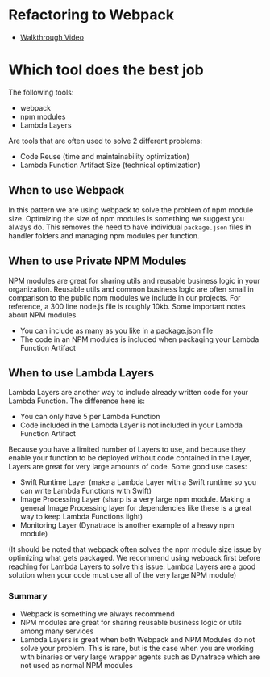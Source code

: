 # Refactoring to Webpack

- [Walkthrough Video](https://www.loom.com/share/3b32f103e0314f3d9485b851919ece8e)

# Which tool does the best job
The following tools:
- webpack
- npm modules
- Lambda Layers

Are tools that are often used to solve 2 different problems:
- Code Reuse (time and maintainability optimization)
- Lambda Function Artifact Size (technical optimization)


## When to use Webpack
In this pattern we are using webpack to solve the problem of npm module size. Optimizing the size of npm modules
is something we suggest you always do. This removes the need to have individual `package.json` files in handler
folders and managing npm modules per function.

## When to use Private NPM Modules
NPM modules are great for sharing utils and reusable business logic in your organization. Reusable utils and common business logic are often small in comparison to the public npm modules we include in our projects. For reference, a 300 line node.js file is roughly 10kb. Some important notes about NPM modules
- You can include as many as you like in a package.json file
- The code in an NPM modules is included when packaging your Lambda Function Artifact

## When to use Lambda Layers
Lambda Layers are another way to include already written code for your Lambda Function. The difference here is:
- You can only have 5 per Lambda Function
- Code included in the Lambda Layer is not included in your Lambda Function Artifact

Because you have a limited number of Layers to use, and because they enable your function to be deployed without code
contained in the Layer, Layers are great for very large amounts of code. Some good use cases:

- Swift Runtime Layer (make a Lambda Layer with a Swift runtime so you can write Lambda Functions with Swift)
- Image Processing Layer (sharp is a very large npm module. Making a general Image Processing layer for dependencies like
  these is a great way to keep Lambda Functions light)
- Monitoring Layer (Dynatrace is another example of a heavy npm module)

(It should be noted that webpack often solves the npm module size issue by optimizing what gets packaged. We recommend using webpack first before reaching
for Lambda Layers to solve this issue. Lambda Layers are a good solution when your code must use all of the very large NPM module)

### Summary
- Webpack is something we always recommend
- NPM modules are great for sharing reusable business logic or utils among many services
- Lambda Layers is great when both Webpack and NPM Modules do not solve your problem. This is rare, but is the case when you are working with binaries or very large wrapper agents such as Dynatrace which are not used as normal NPM modules
